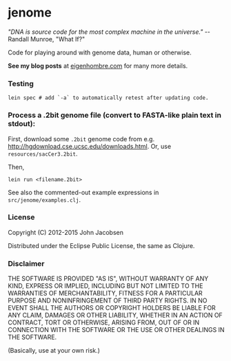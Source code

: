 # jenome

*"DNA is source code for the most complex machine in the universe."*
--Randall Munroe, "What If?"

Code for playing around with genome data, human or otherwise.

**See my blog posts** at
  [eigenhombre.com](http://eigenhombre.com/2013/07/05/exploratory-genomics-with-clojure/)
  for many more details.

### Testing

    lein spec # add `-a` to automatically retest after updating code.

### Process a .2bit genome file (convert to FASTA-like plain text in stdout):

First, download some `.2bit` genome code from e.g.
http://hgdownload.cse.ucsc.edu/downloads.html. Or, use
`resources/sacCer3.2bit`.

Then,

    lein run <filename.2bit>

See also the commented-out example expressions in `src/jenome/examples.clj`.

### License

Copyright (C) 2012-2015 John Jacobsen

Distributed under the Eclipse Public License, the same as Clojure.

### Disclaimer

THE SOFTWARE IS PROVIDED "AS IS", WITHOUT WARRANTY OF ANY KIND, EXPRESS OR
IMPLIED, INCLUDING BUT NOT LIMITED TO THE WARRANTIES OF MERCHANTABILITY,
FITNESS FOR A PARTICULAR PURPOSE AND NONINFRINGEMENT OF THIRD PARTY RIGHTS. IN
NO EVENT SHALL THE AUTHORS OR COPYRIGHT HOLDERS BE LIABLE FOR ANY CLAIM,
DAMAGES OR OTHER LIABILITY, WHETHER IN AN ACTION OF CONTRACT, TORT OR
OTHERWISE, ARISING FROM, OUT OF OR IN CONNECTION WITH THE SOFTWARE OR THE USE
OR OTHER DEALINGS IN THE SOFTWARE.

(Basically, use at your own risk.)
